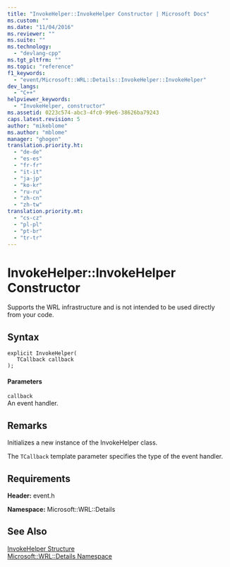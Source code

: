 ```yaml
---
title: "InvokeHelper::InvokeHelper Constructor | Microsoft Docs"
ms.custom: ""
ms.date: "11/04/2016"
ms.reviewer: ""
ms.suite: ""
ms.technology: 
  - "devlang-cpp"
ms.tgt_pltfrm: ""
ms.topic: "reference"
f1_keywords: 
  - "event/Microsoft::WRL::Details::InvokeHelper::InvokeHelper"
dev_langs: 
  - "C++"
helpviewer_keywords: 
  - "InvokeHelper, constructor"
ms.assetid: 0223c574-abc3-4fc0-99e6-38626ba79243
caps.latest.revision: 5
author: "mikeblome"
ms.author: "mblome"
manager: "ghogen"
translation.priority.ht: 
  - "de-de"
  - "es-es"
  - "fr-fr"
  - "it-it"
  - "ja-jp"
  - "ko-kr"
  - "ru-ru"
  - "zh-cn"
  - "zh-tw"
translation.priority.mt: 
  - "cs-cz"
  - "pl-pl"
  - "pt-br"
  - "tr-tr"
---
```

# InvokeHelper::InvokeHelper Constructor
Supports the WRL infrastructure and is not intended to be used directly from your code.  
  
## Syntax  
  
```  
explicit InvokeHelper(  
   TCallback callback  
);  
```  
  
#### Parameters  
 `callback`  
 An event handler.  
  
## Remarks  
 Initializes a new instance of the InvokeHelper class.  
  
 The `TCallback` template parameter specifies the type of the event handler.  
  
## Requirements  
 **Header:** event.h  
  
 **Namespace:** Microsoft::WRL::Details  
  
## See Also  
 [InvokeHelper Structure](../windows/invokehelper-structure.md)   
 [Microsoft::WRL::Details Namespace](../windows/microsoft-wrl-details-namespace.md)